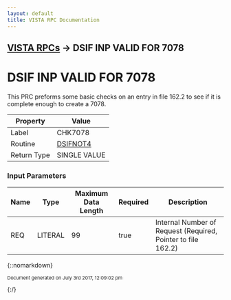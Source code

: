 ```yaml
---
layout: default
title: VISTA RPC Documentation
---
```


## [VISTA RPCs](TableOfContents) &#8594; DSIF INP VALID FOR 7078
# DSIF INP VALID FOR 7078

This PRC preforms some basic checks on an entry in file 162.2 to see if it is complete enough to create a 7078.

Property | Value
--- | ---
Label | CHK7078
Routine | [DSIFNOT4](http://code.osehra.org/dox/Routine_DSIFNOT4_source.html)
Return Type | SINGLE VALUE


### Input Parameters

Name | Type | Maximum Data Length | Required | Description
--- | --- | --- | --- | ---
REQ | LITERAL | 99 | true | Internal Number of Request (Required, Pointer to file 162.2)



{::nomarkdown} <br/><p style="font-size: 11px">Document generated on July 3rd 2017, 12:09:02 pm</p>{:/}